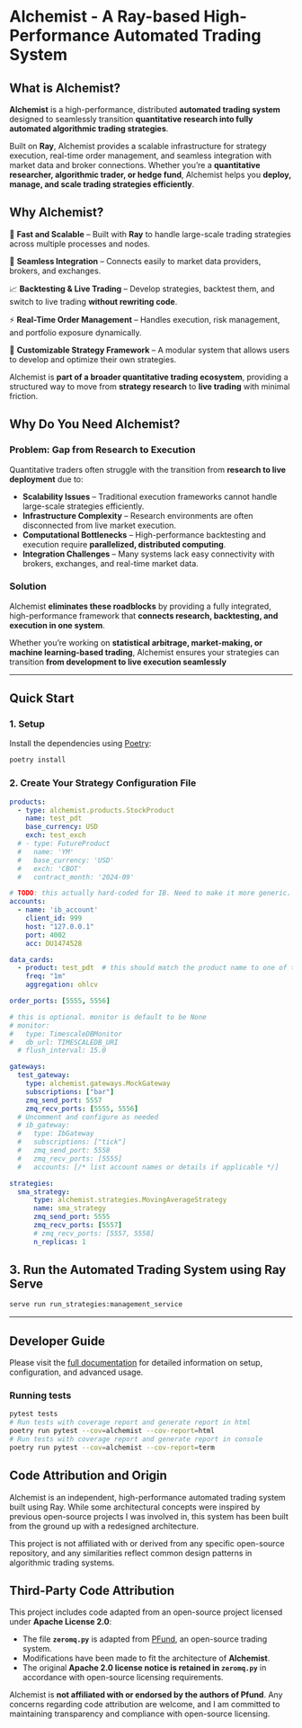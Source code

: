# Alchemist - A Ray-based High-Performance Automated Trading System

## **What is Alchemist?**

**Alchemist** is a high-performance, distributed **automated trading system** designed to seamlessly transition **quantitative research into fully automated algorithmic trading strategies**.

Built on **Ray**, Alchemist provides a scalable infrastructure for strategy execution, real-time order management, and seamless integration with market data and broker connections. Whether you’re a **quantitative researcher, algorithmic trader, or hedge fund**, Alchemist helps you **deploy, manage, and scale trading strategies efficiently**.

## **Why Alchemist?**

🚀 **Fast and Scalable** – Built with **Ray** to handle large-scale trading strategies across multiple processes and nodes.

🔌 **Seamless Integration** – Connects easily to market data providers, brokers, and exchanges.

📈 **Backtesting & Live Trading** – Develop strategies, backtest them, and switch to live trading **without rewriting code**.

⚡ **Real-Time Order Management** – Handles execution, risk management, and portfolio exposure dynamically.

🔧 **Customizable Strategy Framework** – A modular system that allows users to develop and optimize their own strategies.

Alchemist is **part of a broader quantitative trading ecosystem**, providing a structured way to move from **strategy research** to **live trading** with minimal friction.

## **Why Do You Need Alchemist?**

### **Problem: Gap from Research to Execution**

Quantitative traders often struggle with the transition from **research to live deployment** due to:

- **Scalability Issues** – Traditional execution frameworks cannot handle large-scale strategies efficiently.
- **Infrastructure Complexity** – Research environments are often disconnected from live market execution.
- **Computational Bottlenecks** – High-performance backtesting and execution require **parallelized, distributed computing**.
- **Integration Challenges** – Many systems lack easy connectivity with brokers, exchanges, and real-time market data.

### **Solution**

Alchemist **eliminates these roadblocks** by providing a fully integrated, high-performance framework that **connects research, backtesting, and execution in one system**.

Whether you’re working on **statistical arbitrage, market-making, or machine learning-based trading**, Alchemist ensures your strategies can transition **from development to live execution seamlessly**

---

## Quick Start

### 1. Setup

Install the dependencies using [Poetry](https://python-poetry.org/):

```bash
poetry install
```

### 2. Create Your Strategy Configuration File
```yaml
products:
  - type: alchemist.products.StockProduct
    name: test_pdt
    base_currency: USD
    exch: test_exch
  # - type: FutureProduct
  #   name: 'YM'
  #   base_currency: 'USD'
  #   exch: 'CBOT'
  #   contract_month: '2024-09'

# TODO: this actually hard-coded for IB. Need to make it more generic. Will make updates to the Account class.
accounts:
  - name: 'ib_account'
    client_id: 999
    host: "127.0.0.1"
    port: 4002
    acc: DU1474528

data_cards:
  - product: test_pdt  # this should match the product name to one of the products defined above
    freq: "1m"
    aggregation: ohlcv

order_ports: [5555, 5556]

# this is optional. monitor is default to be None
# monitor:
#   type: TimescaleDBMonitor
#   db_url: TIMESCALEDB_URI
  # flush_interval: 15.0

gateways:
  test_gateway:
    type: alchemist.gateways.MockGateway
    subscriptions: ["bar"]
    zmq_send_port: 5557
    zmq_recv_ports: [5555, 5556]
  # Uncomment and configure as needed
  # ib_gateway:
  #   type: IbGateway
  #   subscriptions: ["tick"]
  #   zmq_send_port: 5558
  #   zmq_recv_ports: [5555]
  #   accounts: [/* list account names or details if applicable */]

strategies:
  sma_strategy:
      type: alchemist.strategies.MovingAverageStrategy
      name: sma_strategy
      zmq_send_port: 5555
      zmq_recv_ports: [5557]
      # zmq_recv_ports: [5557, 5558]
      n_replicas: 1
```

## 3. Run the Automated Trading System using Ray Serve
```bash
serve run run_strategies:management_service
```

---

## Developer Guide

Please visit the [full documentation](https://boulder-submarine-0ae.notion.site/Alchemist-A-Ray-based-High-Performance-Automated-Trading-System-1ace87b87fa4803cb9ade11517148d65?pvs=4) for detailed information on setup, configuration, and advanced usage.


### Running tests

```bash
pytest tests
# Run tests with coverage report and generate report in html
poetry run pytest --cov=alchemist --cov-report=html
# Run tests with coverage report and generate report in console
poetry run pytest --cov=alchemist --cov-report=term
```


## Code Attribution and Origin

Alchemist is an independent, high-performance automated trading system built using Ray. While some architectural concepts were inspired by previous open-source projects I was involved in, this system has been built from the ground up with a redesigned architecture.

This project is not affiliated with or derived from any specific open-source repository, and any similarities reflect common design patterns in algorithmic trading systems.


## Third-Party Code Attribution

This project includes code adapted from an open-source project licensed under **Apache License 2.0**:

- The file **`zeromq.py`** is adapted from [PFund](https://github.com/PFund-Software-Ltd/pfund), an open-source trading system.
- Modifications have been made to fit the architecture of **Alchemist**.
- The original **Apache 2.0 license notice is retained in `zeromq.py`** in accordance with open-source licensing requirements.

Alchemist is **not affiliated with or endorsed by the authors of Pfund**. Any concerns regarding code attribution are welcome, and I am committed to maintaining transparency and compliance with open-source licensing.